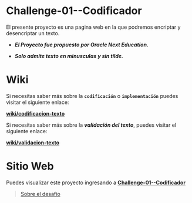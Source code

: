 # Challenge-01--Codificador
El presente proyecto es una pagina web en la que podremos encriptar y desencriptar un texto.

* ***El Proyecto fue propuesto por Oracle Next Education.***
  
* ***Solo admite texto en minusculas y sin tilde.***
# Wiki
Si necesitas saber más sobre la **`codificación`** o **`implementación`** puedes visitar el siguiente enlace:

[**wiki/codificacion-texto**](enlace)

Si necesitas saber más sobre la ***validación del texto***, puedes visitar el siguiente enlace:

[**wiki/validacion-texto**](enlace)
# Sitio Web
Puedes visualizar este proyecto ingresando a [**Challenge-01--Codificador**](https://sandovaldavid.github.io/Challenge-01--Codificador/)

<blockquote class="trello-card"><a href="https:&#x2F;&#x2F;trello.com&#x2F;c&#x2F;fruTcqMC&#x2F;7-sobre-el-desaf%C3%ADo">Sobre el desafío</a></blockquote><script src="https://p.trellocdn.com/embed.min.js"></script>
